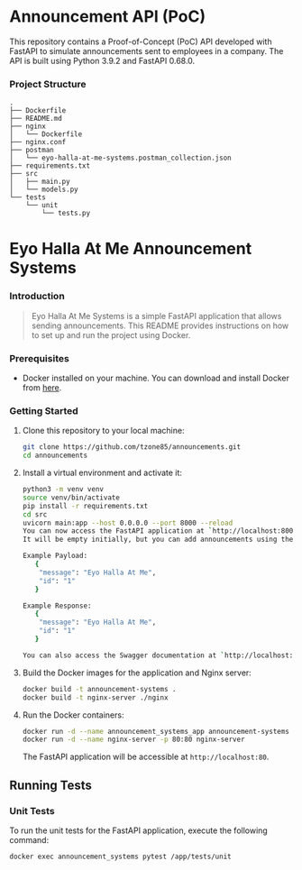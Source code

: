 # Announcement API (PoC)

This repository contains a Proof-of-Concept (PoC) API developed with FastAPI to simulate announcements sent to employees
in a company. The API is built using Python 3.9.2 and FastAPI 0.68.0.

### Project Structure

```
.
├── Dockerfile
├── README.md
├── nginx
│   └── Dockerfile
├── nginx.conf
├── postman
│   └── eyo-halla-at-me-systems.postman_collection.json
├── requirements.txt
├── src
│   ├── main.py
│   └── models.py
└── tests
    └── unit
        └── tests.py
```

# Eyo Halla At Me Announcement Systems

### Introduction

>Eyo Halla At Me Systems is a simple FastAPI application that allows sending announcements. This README provides instructions on how to set up and run the project using Docker.

### Prerequisites

- Docker installed on your machine. You can download and install Docker from [here](https://docs.docker.com/get-docker/).

### Getting Started

1. Clone this repository to your local machine:

    ```bash
    git clone https://github.com/tzone85/announcements.git
    cd announcements
    ```

2. Install a virtual environment and activate it:

    ```bash
    python3 -m venv venv
    source venv/bin/activate
    pip install -r requirements.txt
    cd src
    uvicorn main:app --host 0.0.0.0 --port 8000 --reload 
    You can now access the FastAPI application at `http://localhost:8000/api/v1/announcements`.
    It will be empty initially, but you can add announcements using the POST `/api/v1/announcements` endpoint.
    
   Example Payload:
       {
        "message": "Eyo Halla At Me",
        "id": "1"
       }
   
   Example Response:
       {
        "message": "Eyo Halla At Me",
        "id": "1"
       }
   
    You can also access the Swagger documentation at `http://localhost:8000/swagger`.
    ```

3. Build the Docker images for the application and Nginx server:

    ```bash
    docker build -t announcement-systems .
    docker build -t nginx-server ./nginx
    ```

4. Run the Docker containers:

    ```bash
    docker run -d --name announcement_systems_app announcement-systems
    docker run -d --name nginx-server -p 80:80 nginx-server
    ```

   The FastAPI application will be accessible at `http://localhost:80`.

## Running Tests

### Unit Tests

To run the unit tests for the FastAPI application, execute the following command:

```bash
docker exec announcement_systems pytest /app/tests/unit
